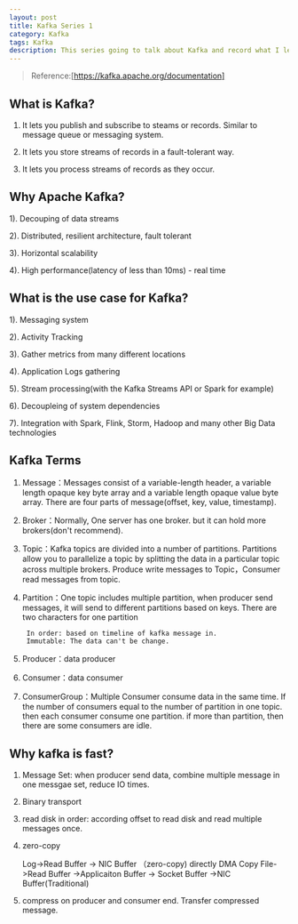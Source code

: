 ```yaml
---
layout: post
title: Kafka Series 1
category: Kafka
tags: Kafka
description: This series going to talk about Kafka and record what I learned about Kafka.
---
```


> Reference:[https://kafka.apache.org/documentation]

## What is Kafka?

1) It lets you publish and subscribe to steams or records. Similar to message queue or messaging system.

2) It lets you store streams of records in a fault-tolerant way.

3) It lets you process streams of records as they occur.

## Why Apache Kafka?

1). Decouping of data streams

2). Distributed, resilient architecture, fault tolerant

3). Horizontal scalability

4). High performance(latency of less than 10ms) - real time

## What is the use case for Kafka?

1). Messaging system

2). Activity Tracking

3). Gather metrics from many different locations

4). Application Logs gathering

5). Stream processing(with the Kafka Streams API or Spark for example)

6). Decoupleing of system dependencies

7). Integration with Spark, Flink, Storm, Hadoop and many other Big Data technologies

## Kafka Terms

1) Message：Messages consist of a variable-length header, a variable length opaque key byte array and a variable length opaque value byte array. There are four parts of message(offset, key, value, timestamp).

2) Broker：Normally, One server has one broker. but it can hold more brokers(don't recommend).

3) Topic：Kafka topics are divided into a number of partitions. Partitions allow you to parallelize a topic by splitting the data in a particular topic across multiple brokers. Produce write messages to Topic，Consumer read messages from topic.

4) Partition：One topic includes multiple partition, when producer send messages, it will send to different partitions based on keys. There are two characters for one partition

      	In order: based on timeline of kafka message in.
     	Immutable: The data can't be change.

5) Producer：data producer

6) Consumer：data consumer

7) ConsumerGroup：Multiple Consumer consume data in the same time. If the number of consumers equal to the number of partition in one topic. then each consumer consume one partition. if more than partition, then there are some consumers are idle.

## Why kafka is fast?

1) Message Set: when producer send data, combine multiple message in one messgae set, reduce IO times.

2) Binary transport

3) read disk in order: according offset to read disk and read multiple messages once.

4) zero-copy

	Log->Read Buffer -> NIC Buffer （zero-copy) directly DMA Copy
	File->Read Buffer ->Applicaiton Buffer -> Socket Buffer ->NIC Buffer(Traditional)

5) compress on producer and consumer end. Transfer compressed message.

